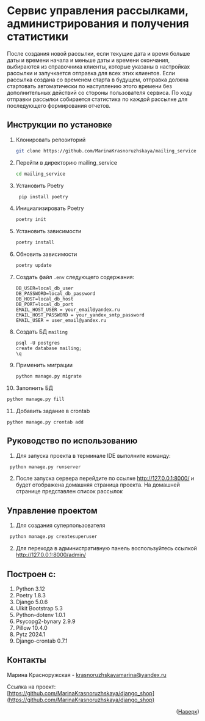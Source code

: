 # Cервис управления рассылками, администрирования и получения статистики

После создания новой рассылки, если текущие дата и время больше даты и времени начала и меньше даты и времени окончания,
выбираются из справочника клиенты, которые указаны в настройках рассылки и запучкается отправка для всех этих
клиентов.
Если рассылка создана со временем старта в будущем, отправка должна стартовать автоматически по наступлению этого
времени без дополнительных действий со стороны пользователя сервиса.
По ходу отправки рассылки собирается статистика по каждой рассылке для последующего формирования отчетов.

Инструкции по установке
------------

1. Клонировать репозиторий
   ```sh
   git clone https://github.com/MarinaKrasnoruzhskaya/mailing_service
   ```
2. Перейти в директорию mailing_service
   ```sh
   cd mailing_service
   ```
3. Установить Poetry
   ```sh
    pip install poetry
   ```
4. Инициализировать Poetry
   ```sh
   poetry init
   ```
5. Установить зависимости
   ```sh
   poetry install
   ```
6. Обновить зависимости
   ```sh
   poetry update
   ```
7. Создать файл ```.env``` следующего содержания:
   ```
   DB_USER=local_db_user
   DB_PASSWORD=local_db_password
   DB_HOST=local_db_host
   DB_PORT=local_db_port
   EMAIL_HOST_USER = your_email@yandex.ru
   EMAIL_HOST_PASSWORD = your_yandex_smtp_password
   EMAIL_USER = user_email@yandex.ru
   ```
8. Создать БД ```mailing```
   ```
   psql -U postgres
   create database mailing;  
   \q
   ```
9. Применить миграции
    ```sh
   python manage.py migrate
    ```
10. Заполнить БД
   ```sh
   python manage.py fill
   ```
11. Добавить задание в crontab
   ```shell
   python manage.py crontab add
   ```

Руководство по использованию
---------------

1. Для запуска проекта в терминале IDE выполните команду:

  ```sh
   python manage.py runserver
   ```

2. После запуска сервера перейдите по ссылке http://127.0.0.1:8000/ и будет отображена домашняя страница проекта. На
   домашней странице представлен список рассылок


Управление проектом
---------------

1. Для создания суперпользователя

  ```sh
   python manage.py createsuperuser
   ```

2. Для перехода в административную панель воспользуйтесь ссылкой http://127.0.0.1:8000/admin/

Построен с:
---------------

1. Python 3.12
2. Poetry 1.8.3
3. Django 5.0.6
4. UIkit Bootstrap 5.3
5. Python-dotenv 1.0.1
6. Psycopg2-bynary 2.9.9
7. Pillow 10.4.0
8. Pytz 2024.1
9. Django-crontab 0.7.1

[//]: # (8. ipython 8.26.0)

[//]: # (9. pytils 0.4.1)

Контакты
---------------
Марина Красноружская - krasnoruzhskayamarina@yandex.ru

Ссылка на
проект: [https://github.com/MarinaKrasnoruzhskaya/django_shop](https://github.com/MarinaKrasnoruzhskaya/django_shop)

<p align="right">(<a href="#readme-top">Наверх</a>)</p>

